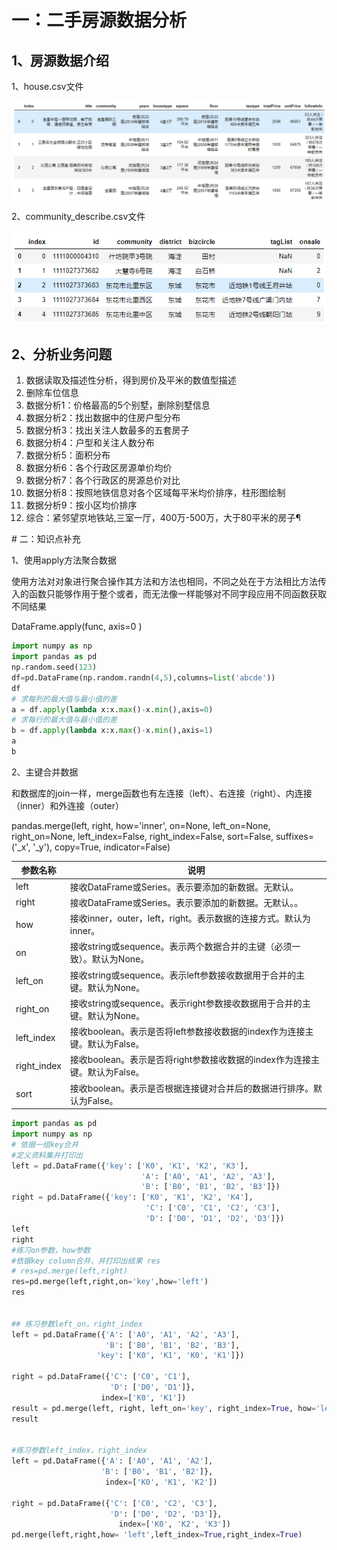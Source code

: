 ﻿# 一：二手房源数据分析

## 1、房源数据介绍

1、house.csv文件

![house1](img\house1.png)

2、community_describe.csv文件

![house2](img\house2.png)

## 2、分析业务问题
1. 数据读取及描述性分析，得到房价及平米的数值型描述
2. 删除车位信息
3. 数据分析1：价格最高的5个别墅，删除别墅信息
4. 数据分析2：找出数据中的住房户型分布
5. 数据分析3：找出关注人数最多的五套房子
6. 数据分析4：户型和关注人数分布
7. 数据分析5：面积分布
8. 数据分析6：各个行政区房源单价均价
9. 数据分析7：各个行政区的房源总价对比
10. 数据分析8：按照地铁信息对各个区域每平米均价排序，柱形图绘制
11. 数据分析9：按小区均价排序
12. 综合：紧邻望京地铁站,三室一厅，400万-500万，大于80平米的房子¶

﻿# 二：知识点补充

1、使用apply方法聚合数据

使用方法对对象进行聚合操作其方法和方法也相同，不同之处在于方法相比方法传入的函数只能够作用于整个或者，而无法像一样能够对不同字段应用不同函数获取不同结果

 DataFrame.apply(func, axis=0 )

```python
import numpy as np
import pandas as pd
np.random.seed(123)
df=pd.DataFrame(np.random.randn(4,5),columns=list('abcde'))
df
# 求每列的最大值与最小值的差
a = df.apply(lambda x:x.max()-x.min(),axis=0)
# 求每行的最大值与最小值的差
b = df.apply(lambda x:x.max()-x.min(),axis=1)
a
b
```

2、主键合并数据 

和数据库的join一样，merge函数也有左连接（left）、右连接（right）、内连接（inner）和外连接（outer）  

pandas.merge(left, right, how='inner', on=None, left_on=None, right_on=None, left_index=False, right_index=False, sort=False, suffixes=('_x', '_y'), copy=True, indicator=False)

| 参数名称    | 说明                                                         |
| ----------- | ------------------------------------------------------------ |
| left        | 接收DataFrame或Series。表示要添加的新数据。无默认。          |
| right       | 接收DataFrame或Series。表示要添加的新数据。无默认。。        |
| how         | 接收inner，outer，left，right。表示数据的连接方式。默认为inner。 |
| on          | 接收string或sequence。表示两个数据合并的主键（必须一致）。默认为None。 |
| left_on     | 接收string或sequence。表示left参数接收数据用于合并的主键。默认为None。 |
| right_on    | 接收string或sequence。表示right参数接收数据用于合并的主键。默认为None。 |
| left_index  | 接收boolean。表示是否将left参数接收数据的index作为连接主键。默认为False。 |
| right_index | 接收boolean。表示是否将right参数接收数据的index作为连接主键。默认为False。 |
| sort        | 接收boolean。表示是否根据连接键对合并后的数据进行排序。默认为False。 |

```python
import pandas as pd
import numpy as np
# 依据一组key合并
#定义资料集并打印出
left = pd.DataFrame({'key': ['K0', 'K1', 'K2', 'K3'],
                             'A': ['A0', 'A1', 'A2', 'A3'],
                             'B': ['B0', 'B1', 'B2', 'B3']})
right = pd.DataFrame({'key': ['K0', 'K1', 'K2', 'K4'],
                              'C': ['C0', 'C1', 'C2', 'C3'],
                              'D': ['D0', 'D1', 'D2', 'D3']})
left
right
#练习on参数，how参数
#依据key column合并，并打印出结果 res
# res=pd.merge(left,right)
res=pd.merge(left,right,on='key',how='left')
res


## 练习参数left_on，right_index
left = pd.DataFrame({'A': ['A0', 'A1', 'A2', 'A3'],
                     'B': ['B0', 'B1', 'B2', 'B3'],
                   'key': ['K0', 'K1', 'K0', 'K1']})

right = pd.DataFrame({'C': ['C0', 'C1'],
                      'D': ['D0', 'D1']},
                    index=['K0', 'K1'])
result = pd.merge(left, right, left_on='key', right_index=True, how='left', sort=True)
result


#练习参数left_index，right_index
left = pd.DataFrame({'A': ['A0', 'A1', 'A2'],
                    'B': ['B0', 'B1', 'B2']},
                     index=['K0', 'K1', 'K2'])

right = pd.DataFrame({'C': ['C0', 'C2', 'C3'],
                      'D': ['D0', 'D2', 'D3']},
                        index=['K0', 'K2', 'K3'])
pd.merge(left,right,how= 'left',left_index=True,right_index=True)
```

